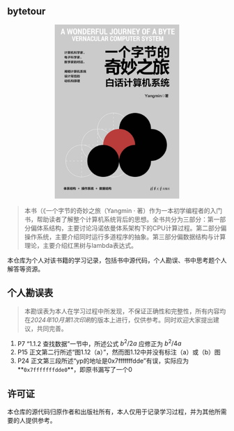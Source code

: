 ## bytetour

<div align="center">
  <img src="assets/100636-01.jpg" height="400">
</div>

> 本书（《一个字节的奇妙之旅（Yangmin · 著）作为一本初学编程者的入门书，帮助读者了解整个计算机系统背后的思想。全书共分为三部分：第一部分偏体系结构，主要讨论冯诺依曼体系架构下的CPU计算过程。第二部分偏操作系统，主要介绍同时运行多道程序的抽象。第三部分偏数据结构与计算理论，主要介绍红黑树与lambda表达式。

本仓库为个人对该书籍的学习记录，包括书中源代码，个人勘误、书中思考题个人解答等资源。



## 个人勘误表

> 本勘误表为本人在学习过程中所发现，不保证正确性和完整性，所有内容均在*2024年10月第1次印刷*的版本上进行，仅供参考。同时欢迎大家提出建议，共同完善。

1. P7 “1.1.2 查找数据”一节中，所述公式 $b^2/2a$ 应修正为 $b^2/4a$ 
2. P15 正文第二行所述“图1.12（a）”，然而图1.12中并没有标注（a）或（b）图
3. P24 正文第三段所述“yp的地址是0x7fffffffdde”有误，实际应为**`0x7fffffffdde0`**，即原书漏写了一个0



## 许可证

本仓库的源代码归原作者和出版社所有，本人仅用于记录学习过程，并为其他所需要的人提供参考。

